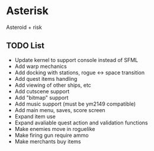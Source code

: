# Asterisk
Asteroid + risk

## TODO List
- Update kernel to support console instead of SFML
- Add warp mechanics
- Add docking with stations, rogue <-> space transition
- Add quest items handling
- Add viewing of other ships, etc
- Add cutscene support
- Add "bitmap" support
- Add music support (must be ym2149 compatible)
- Add main menu, saves, score screen
- Expand item use
- Expand avaliable quest action and validation functions
- Make enemies move in roguelike
- Make firing gun require ammo
- Make merchants buy items



